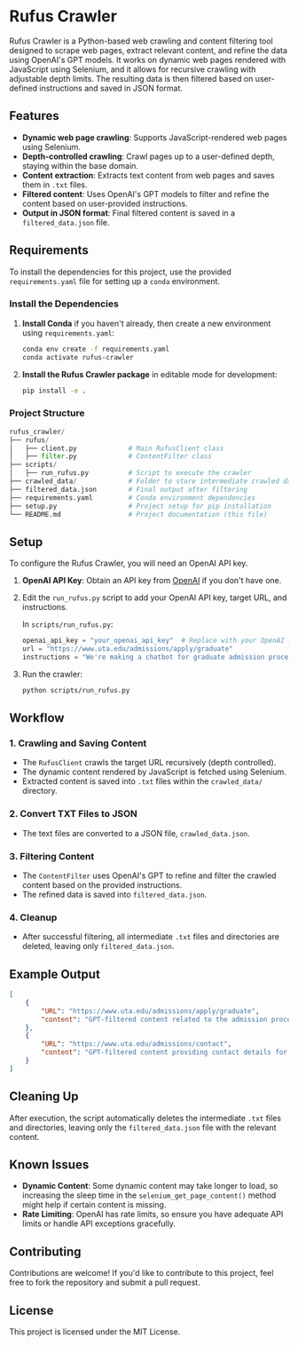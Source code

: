 Rufus Crawler
=============

Rufus Crawler is a Python-based web crawling and content filtering tool designed to scrape web pages, extract relevant content, and refine the data using OpenAI's GPT models. It works on dynamic web pages rendered with JavaScript using Selenium, and it allows for recursive crawling with adjustable depth limits. The resulting data is then filtered based on user-defined instructions and saved in JSON format.

Features
--------

*   **Dynamic web page crawling**: Supports JavaScript-rendered web pages using Selenium.
*   **Depth-controlled crawling**: Crawl pages up to a user-defined depth, staying within the base domain.
*   **Content extraction**: Extracts text content from web pages and saves them in `.txt` files.
*   **Filtered content**: Uses OpenAI's GPT models to filter and refine the content based on user-provided instructions.
*   **Output in JSON format**: Final filtered content is saved in a `filtered_data.json` file.

Requirements
------------

To install the dependencies for this project, use the provided `requirements.yaml` file for setting up a `conda` environment.

### Install the Dependencies

1.  **Install Conda** if you haven't already, then create a new environment using `requirements.yaml`:
    
    ```bash
    conda env create -f requirements.yaml
    conda activate rufus-crawler
    ```
    
2.  **Install the Rufus Crawler package** in editable mode for development:
    
    ```bash
    pip install -e .
    ```
    

### Project Structure

```python
rufus_crawler/
├── rufus/
│   ├── client.py             # Main RufusClient class
│   ├── filter.py             # ContentFilter class
├── scripts/
│   ├── run_rufus.py          # Script to execute the crawler
├── crawled_data/             # Folder to store intermediate crawled data
├── filtered_data.json        # Final output after filtering
├── requirements.yaml         # Conda environment dependencies
├── setup.py                  # Project setup for pip installation
└── README.md                 # Project documentation (this file)
```

Setup
-----

To configure the Rufus Crawler, you will need an OpenAI API key.

1.  **OpenAI API Key**: Obtain an API key from [OpenAI](https://platform.openai.com/signup/) if you don't have one.
    
2.  Edit the `run_rufus.py` script to add your OpenAI API key, target URL, and instructions.
    
    In `scripts/run_rufus.py`:
    
    ```python
    openai_api_key = "your_openai_api_key"  # Replace with your OpenAI API key
    url = "https://www.uta.edu/admissions/apply/graduate"
    instructions = "We're making a chatbot for graduate admission process for UTA"
    ```
    
3.  Run the crawler:
    
    ```bash
    python scripts/run_rufus.py
    ```
    

Workflow
--------

### 1\. Crawling and Saving Content

*   The `RufusClient` crawls the target URL recursively (depth controlled).
*   The dynamic content rendered by JavaScript is fetched using Selenium.
*   Extracted content is saved into `.txt` files within the `crawled_data/` directory.

### 2\. Convert TXT Files to JSON

*   The text files are converted to a JSON file, `crawled_data.json`.

### 3\. Filtering Content

*   The `ContentFilter` uses OpenAI's GPT to refine and filter the crawled content based on the provided instructions.
*   The refined data is saved into `filtered_data.json`.

### 4\. Cleanup

*   After successful filtering, all intermediate `.txt` files and directories are deleted, leaving only `filtered_data.json`.

Example Output
--------------

```json
[
    {
        "URL": "https://www.uta.edu/admissions/apply/graduate",
        "content": "GPT-filtered content related to the admission process."
    },
    {
        "URL": "https://www.uta.edu/admissions/contact",
        "content": "GPT-filtered content providing contact details for admissions."
    }
]
```

Cleaning Up
-----------

After execution, the script automatically deletes the intermediate `.txt` files and directories, leaving only the `filtered_data.json` file with the relevant content.

Known Issues
------------

*   **Dynamic Content**: Some dynamic content may take longer to load, so increasing the sleep time in the `selenium_get_page_content()` method might help if certain content is missing.
*   **Rate Limiting**: OpenAI has rate limits, so ensure you have adequate API limits or handle API exceptions gracefully.

Contributing
------------

Contributions are welcome! If you'd like to contribute to this project, feel free to fork the repository and submit a pull request.

License
-------

This project is licensed under the MIT License.
